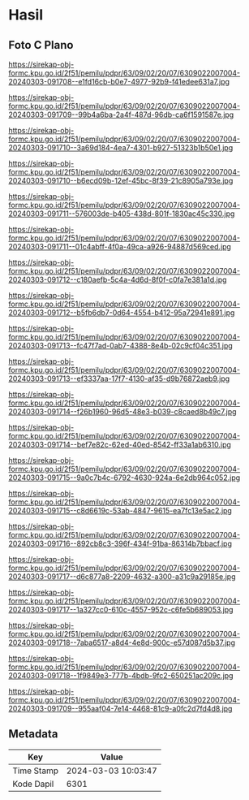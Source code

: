 # Hasil

## Foto C Plano

https://sirekap-obj-formc.kpu.go.id/2f51/pemilu/pdpr/63/09/02/20/07/6309022007004-20240303-091708--e1fd16cb-b0e7-4977-92b9-f41edee631a7.jpg

https://sirekap-obj-formc.kpu.go.id/2f51/pemilu/pdpr/63/09/02/20/07/6309022007004-20240303-091709--99b4a6ba-2a4f-487d-96db-ca6f1591587e.jpg

https://sirekap-obj-formc.kpu.go.id/2f51/pemilu/pdpr/63/09/02/20/07/6309022007004-20240303-091710--3a69d184-4ea7-4301-b927-51323b1b50e1.jpg

https://sirekap-obj-formc.kpu.go.id/2f51/pemilu/pdpr/63/09/02/20/07/6309022007004-20240303-091710--b6ecd09b-12ef-45bc-8f39-21c8905a793e.jpg

https://sirekap-obj-formc.kpu.go.id/2f51/pemilu/pdpr/63/09/02/20/07/6309022007004-20240303-091711--576003de-b405-438d-801f-1830ac45c330.jpg

https://sirekap-obj-formc.kpu.go.id/2f51/pemilu/pdpr/63/09/02/20/07/6309022007004-20240303-091711--01c4abff-4f0a-49ca-a926-94887d569ced.jpg

https://sirekap-obj-formc.kpu.go.id/2f51/pemilu/pdpr/63/09/02/20/07/6309022007004-20240303-091712--c180aefb-5c4a-4d6d-8f0f-c0fa7e381a1d.jpg

https://sirekap-obj-formc.kpu.go.id/2f51/pemilu/pdpr/63/09/02/20/07/6309022007004-20240303-091712--b5fb6db7-0d64-4554-b412-95a72941e891.jpg

https://sirekap-obj-formc.kpu.go.id/2f51/pemilu/pdpr/63/09/02/20/07/6309022007004-20240303-091713--fc47f7ad-0ab7-4388-8e4b-02c9cf04c351.jpg

https://sirekap-obj-formc.kpu.go.id/2f51/pemilu/pdpr/63/09/02/20/07/6309022007004-20240303-091713--ef3337aa-17f7-4130-af35-d9b76872aeb9.jpg

https://sirekap-obj-formc.kpu.go.id/2f51/pemilu/pdpr/63/09/02/20/07/6309022007004-20240303-091714--f26b1960-96d5-48e3-b039-c8caed8b49c7.jpg

https://sirekap-obj-formc.kpu.go.id/2f51/pemilu/pdpr/63/09/02/20/07/6309022007004-20240303-091714--bef7e82c-62ed-40ed-8542-ff33a1ab6310.jpg

https://sirekap-obj-formc.kpu.go.id/2f51/pemilu/pdpr/63/09/02/20/07/6309022007004-20240303-091715--9a0c7b4c-6792-4630-924a-6e2db964c052.jpg

https://sirekap-obj-formc.kpu.go.id/2f51/pemilu/pdpr/63/09/02/20/07/6309022007004-20240303-091715--c8d6619c-53ab-4847-9615-ea7fc13e5ac2.jpg

https://sirekap-obj-formc.kpu.go.id/2f51/pemilu/pdpr/63/09/02/20/07/6309022007004-20240303-091716--892cb8c3-396f-434f-91ba-86314b7bbacf.jpg

https://sirekap-obj-formc.kpu.go.id/2f51/pemilu/pdpr/63/09/02/20/07/6309022007004-20240303-091717--d6c877a8-2209-4632-a300-a31c9a29185e.jpg

https://sirekap-obj-formc.kpu.go.id/2f51/pemilu/pdpr/63/09/02/20/07/6309022007004-20240303-091717--1a327cc0-610c-4557-952c-c6fe5b689053.jpg

https://sirekap-obj-formc.kpu.go.id/2f51/pemilu/pdpr/63/09/02/20/07/6309022007004-20240303-091718--7aba6517-a8d4-4e8d-900c-e57d087d5b37.jpg

https://sirekap-obj-formc.kpu.go.id/2f51/pemilu/pdpr/63/09/02/20/07/6309022007004-20240303-091718--1f9849e3-777b-4bdb-9fc2-650251ac209c.jpg

https://sirekap-obj-formc.kpu.go.id/2f51/pemilu/pdpr/63/09/02/20/07/6309022007004-20240303-091709--955aaf04-7e14-4468-81c9-a0fc2d7fd4d8.jpg


## Metadata

| Key        | Value               |
| ---------- | ------------------- |
| Time Stamp | 2024-03-03 10:03:47 |
| Kode Dapil | 6301                |



